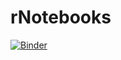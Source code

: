 # rNotebooks
[![Binder](https://mybinder.org/badge_logo.svg)](https://mybinder.org/v2/gh/asantone/rNotebooks/master)
